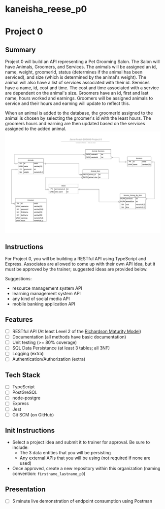 # kaneisha_reese_p0
# Project 0
## Summary
Project 0 will build an API representing a Pet Grooming Salon. The Salon will have Animals, Groomers, and Services. The animals will be assigned an id, name, weight, groomerId, status (determines if the animal has been serviced), and size (which is determined by the animal's weight). The animal will also have a list of services associated with their id. Services have a name, id, cost and time. The cost and time associated with a service are dependent on the animal's size. Groomers have an id, first and last name, hours worked and earnings. Groomers will be assigned animals to service and their hours and earning will update to reflect this. 

When an animal is added to the database, the groomerId assigned to the animal is chosen by selecting the groomer's id with the least hours. The groomers hours and earning are then updated based on the services assigned to the added animal.
<img src="images/ERD2.jpeg">


## Instructions
For Project 0, you will be building a RESTful API using TypeScript and Express. Associates are allowed to come up with their own API idea, but it must be approved by the trainer; suggested ideas are provided below.

Suggestions: 
- resource management system API
- learning management system API
- any kind of social media API
- mobile banking application API

## Features
- [ ] RESTful API (At least Level 2 of the [Richardson Maturity Model](https://martinfowler.com/articles/richardsonMaturityModel.html))
- [ ] Documentation (all methods have basic documentation)
- [ ] Unit testing (>= 80% coverage)
- [ ] SQL Data Persistance (at least 3 tables; all 3NF)
- [ ] Logging (extra)
- [ ] Authentication/Authorization (extra)

## Tech Stack
- [ ] TypeScript
- [ ] PostGreSQL
- [ ] node-postgre
- [ ] Express
- [ ] Jest
- [ ] Git SCM (on GitHub)

## Init Instructions
- Select a project idea and submit it to trainer for approval. Be sure to include:
  - The 3 data entities that you will be persisting
  - Any external APIs that you will be using (not required if none are used)
- Once approved, create a new repository within this organization (naming convention: `firstname_lastname_p0`)

## Presentation
- [ ] 5 minute live demonstration of endpoint consumption using Postman
